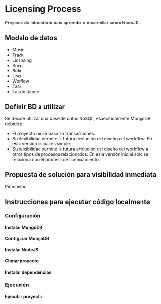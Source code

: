 # Licensing Process

Proyecto de laboratorio para aprender a desarrollar sobre NodeJS. 

## Modelo de datos
- Movie
- Track
- Licensing
- Song
- Role
- User
- Worflow
- Task
- TaskInstance

## Definir BD a utilizar
Se decide utilizar una base de datos NoSQL, especificamente MongoDB debido a:
- El proyecto no se basa en transacciones.
- Su flexibilidad permite la futura evolución del diseño del workflow. En esta versión inicial es simple.
- Su felxibilidad permite la futura evolución del diseño del workflow a otros tipos de procesos relacionados. En esta versión inicial solo se relaciona con el proceso de licenciamiento.

## Propuesta de solución para visibilidad inmediata
Pendiente.

## Instrucciones para ejecutar código localmente
### Configuración
#### Instalar MongoDB
#### Configurar MongoDB
#### Instalar NodeJS
#### Clonar proyecto
#### Instalar dependencias
### Ejecución
#### Ejecutar proyecto
